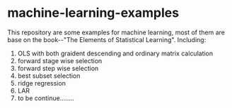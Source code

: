 # machine-learning-examples
This repository are some examples for machine learning, most of them are base on the book--"The Elements of Statistical Learning". Including:
1. OLS with both graident descending and ordinary matrix calculation
2. forward stage wise selection
3. forward step wise selection
4. best subset selection
5. ridge regression
6. LAR
7. to be continue........
